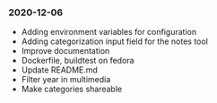 ### 2020-12-06
* Adding environment variables for configuration
* Adding categorization input field for the notes tool
* Improve documentation
* Dockerfile, buildtest on fedora
* Update README.md
* Filter year in multimedia
* Make categories shareable

